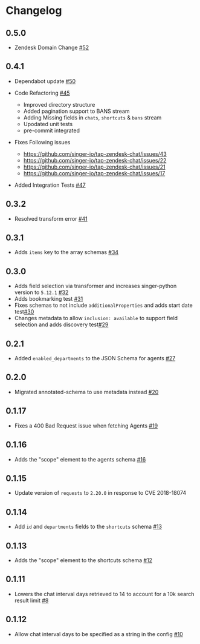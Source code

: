 # Changelog

## 0.5.0
  * Zendesk Domain Change [#52](https://github.com/singer-io/tap-zendesk-chat/pull/52)

## 0.4.1
  * Dependabot update [#50](https://github.com/singer-io/tap-zendesk-chat/pull/50)


  * Code Refactoring [#45](https://github.com/singer-io/tap-zendesk-chat/pull/45)
    - Improved directory structure
    - Added pagination support to BANS stream
    - Adding Missing fields in `chats`, `shortcuts` & `bans` stream
    - Upodated unit tests
    - pre-commit integrated

  * Fixes Following issues
    - https://github.com/singer-io/tap-zendesk-chat/issues/43
    - https://github.com/singer-io/tap-zendesk-chat/issues/22
    - https://github.com/singer-io/tap-zendesk-chat/issues/21
    - https://github.com/singer-io/tap-zendesk-chat/issues/17

  * Added Integration Tests [#47](https://github.com/singer-io/tap-zendesk-chat/pull/47)


## 0.3.2
  * Resolved transform error [#41](https://github.com/singer-io/tap-zendesk-chat/pull/41)
## 0.3.1
  * Adds `items` key to the array schemas [#34](https://github.com/singer-io/tap-zendesk-chat/pull/34)
## 0.3.0
  * Adds field selection via transformer and increases singer-python version to `5.12.1` [#32](https://github.com/singer-io/tap-zendesk-chat/pull/32)
  * Adds bookmarking test [#31](https://github.com/singer-io/tap-zendesk-chat/pull/31)
  * Fixes schemas to not include `additionalProperties` and adds start date test[#30](https://github.com/singer-io/tap-zendesk-chat/pull/30)
  * Changes metadata to allow `inclusion: available` to support field selection and adds discovery test[#29](https://github.com/singer-io/tap-zendesk-chat/pull/29)

## 0.2.1
  * Added `enabled_departments` to the JSON Schema for agents [#27](https://github.com/singer-io/tap-zendesk-chat/pull/27)

## 0.2.0
  * Migrated annotated-schema to use metadata instead [#20](https://github.com/singer-io/tap-zendesk-chat/pull/20)

## 0.1.17
  * Fixes a 400 Bad Request issue when fetching Agents [#19](https://github.com/singer-io/tap-zendesk-chat/pull/19)

## 0.1.16
  * Adds the "scope" element to the agents schema [#16](https://github.com/singer-io/tap-zendesk-chat/pull/16)

## 0.1.15
  * Update version of `requests` to `2.20.0` in response to CVE 2018-18074

## 0.1.14
  * Add `id` and `departments` fields to the `shortcuts` schema [#13](https://github.com/singer-io/tap-zendesk-chat/pull/13)

## 0.1.13
  * Adds the "scope" element to the shortcuts schema [#12](https://github.com/singer-io/tap-zendesk-chat/pull/12)

## 0.1.11
  * Lowers the chat interval days retrieved to 14 to account for a 10k search result limit [#8](https://github.com/singer-io/tap-zendesk-chat/pull/8)

## 0.1.12
  * Allow chat interval days to be specified as a string in the config [#10](https://github.com/singer-io/tap-zendesk-chat/pull/10)